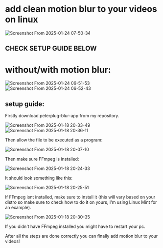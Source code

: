 # add clean motion blur to your videos on linux 

![Screenshot From 2025-01-24 07-50-34](https://github.com/user-attachments/assets/0406294b-3e07-4a03-85d3-c0742081dbcf)

## CHECK SETUP GUIDE BELOW

# without/with motion blur:

![Screenshot From 2025-01-24 06-51-53](https://github.com/user-attachments/assets/70d8bd1c-fe44-47f7-9130-8ec2f5169e28)![Screenshot From 2025-01-24 06-52-43](https://github.com/user-attachments/assets/9f646f8d-ec9e-4c5b-838f-1ca892ea3b18)



## setup guide:

Firstly download peterplug-blur-app from my repository.

![Screenshot From 2025-01-18 20-33-49](https://github.com/user-attachments/assets/4556569e-1861-4751-9e60-dacaea95b8a9)
![Screenshot From 2025-01-18 20-36-11](https://github.com/user-attachments/assets/b109af3c-8138-48e8-8afd-9ced454287f7)



Then allow the file to be executed as a program:

![Screenshot From 2025-01-18 20-07-10](https://github.com/user-attachments/assets/7de3b7e0-3f4f-47e5-8941-7785709b367c)



Then make sure FFmpeg is installed:

![Screenshot From 2025-01-18 20-24-33](https://github.com/user-attachments/assets/a266d905-2bea-4ab7-a87b-d58bd6d03483)



It should look something like this:

![Screenshot From 2025-01-18 20-25-51](https://github.com/user-attachments/assets/51167e4b-7b93-4500-a399-949640a43676)



If FFmpeg isnt installed, make sure to install it (this will vary based on your distro so make sure to check how to do it on yours, I'm using Linux Mint for an example).

![Screenshot From 2025-01-18 20-30-35](https://github.com/user-attachments/assets/9868f2d1-d490-4e41-bc1f-783413766d94)

If you didn't have FFmpeg installed you might have to restart your pc.

After all the steps are done correctly you can finally add motion blur to your videos!
